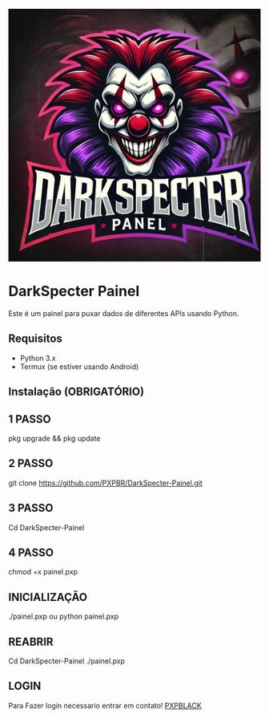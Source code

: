 ![DARKSPECTER](IMG-20241015-WA0001.jpg)
# DarkSpecter Painel

Este é um painel para puxar dados de diferentes APIs usando Python.

## Requisitos

- Python 3.x
- Termux (se estiver usando Android)

## Instalação (OBRIGATÓRIO)
## 1 PASSO
   pkg upgrade && pkg update
## 2 PASSO
   git clone https://github.com/PXPBR/DarkSpecter-Painel.git
## 3 PASSO
   Cd DarkSpecter-Painel
## 4 PASSO
   chmod +x painel.pxp
## INICIALIZAÇÃO
   ./painel.pxp ou python painel.pxp
## REABRIR
   Cd DarkSpecter-Painel
   ./painel.pxp
## LOGIN
Para Fazer login necessario entrar em contato!
[PXPBLACK](HTTPS://t.me/PXPBLACK)
